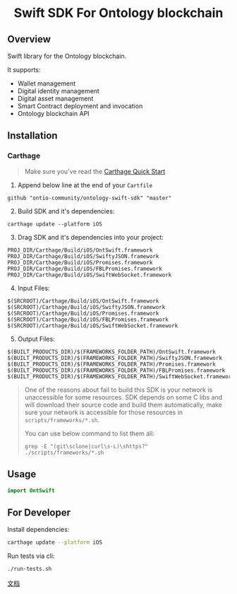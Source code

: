<h1 align="center">Swift SDK For Ontology blockchain </h1>

## Overview

Swift library for the Ontology blockchain. 

It supports:

* Wallet management
* Digital identity management
* Digital asset management
* Smart Contract deployment and invocation
* Ontology blockchain API

## Installation

### Carthage

> Make sure you've read the [Carthage Quick Start](https://github.com/Carthage/Carthage#quick-start)

1. Append below line at the end of your `Cartfile`

```
github "ontio-community/ontology-swift-sdk" "master"
```

2. Build SDK and it's dependencies:

```
carthage update --platform iOS
```

3. Drag SDK and it's dependencies into your project:

```
PROJ_DIR/Carthage/Build/iOS/OntSwift.framework
PROJ_DIR/Carthage/Build/iOS/SwiftyJSON.framework
PROJ_DIR/Carthage/Build/iOS/Promises.framework
PROJ_DIR/Carthage/Build/iOS/FBLPromises.framework
PROJ_DIR/Carthage/Build/iOS/SwiftWebSocket.framework
```

4. Input Files:

```
$(SRCROOT)/Carthage/Build/iOS/OntSwift.framework
$(SRCROOT)/Carthage/Build/iOS/SwiftyJSON.framework
$(SRCROOT)/Carthage/Build/iOS/Promises.framework
$(SRCROOT)/Carthage/Build/iOS/FBLPromises.framework
$(SRCROOT)/Carthage/Build/iOS/SwiftWebSocket.framework
```

5. Output Files:

```
$(BUILT_PRODUCTS_DIR)/$(FRAMEWORKS_FOLDER_PATH)/OntSwift.framework
$(BUILT_PRODUCTS_DIR)/$(FRAMEWORKS_FOLDER_PATH)/SwiftyJSON.framework
$(BUILT_PRODUCTS_DIR)/$(FRAMEWORKS_FOLDER_PATH)/Promises.framework
$(BUILT_PRODUCTS_DIR)/$(FRAMEWORKS_FOLDER_PATH)/FBLPromises.framework
$(BUILT_PRODUCTS_DIR)/$(FRAMEWORKS_FOLDER_PATH)/SwiftWebSocket.framework
```

> One of the reasons about fail to build this SDK is your network is unaccessible for some resources.
> SDK depends on some C libs and will download their source code and build them automatically, make sure your 
> network is accessible for those resources in `scripts/frameworks/*.sh`.
>
> You can use below command to list them all:
> 
> `grep -E "(git\sclone|curl\s-L)\shttps?" ./scripts/frameworks/*.sh`
>   

## Usage

```swift
import OntSwift
```

## For Developer

Install dependencies:

```bash
carthage update --platform iOS
```

Run tests via cli:

```bash
./run-tests.sh
```

[文档](./doc/cn)